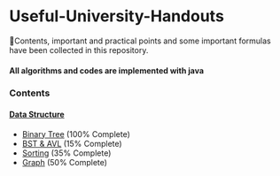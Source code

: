 # Useful-University-Handouts
📔Contents, important and practical points and some important formulas have been collected in this repository.

#### All algorithms and codes are implemented with java

### Contents
#### [Data Structure](Data%20Structure/)
- [Binary Tree](Data%20Structure/Binary%20Tree/BinaryTree.md) (100% Complete)
- [BST & AVL](Data%20Structure/BST%20and%20AVL/BST&AVL.md) (15% Complete)
- [Sorting](Data%20Structure/Sorting/Sorting.md) (35% Complete)
- [Graph](Data%20Structure/Graph/Graph.md) (50% Complete)
